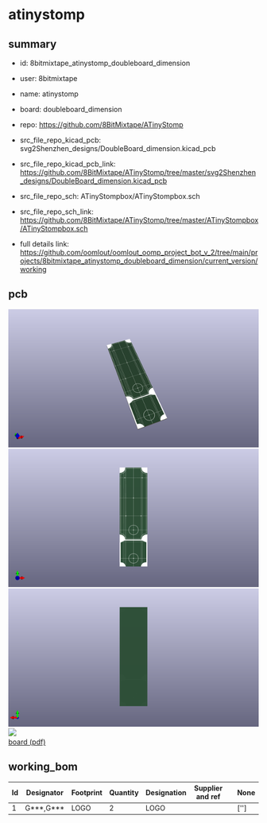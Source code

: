 # atinystomp
 
## summary 
* id: 8bitmixtape_atinystomp_doubleboard_dimension
* user: 8bitmixtape
* name: atinystomp
* board: doubleboard_dimension
* repo: https://github.com/8BitMixtape/ATinyStomp
* src_file_repo_kicad_pcb: svg2Shenzhen_designs/DoubleBoard_dimension.kicad_pcb
* src_file_repo_kicad_pcb_link: https://github.com/8BitMixtape/ATinyStomp/tree/master/svg2Shenzhen_designs/DoubleBoard_dimension.kicad_pcb


* src_file_repo_sch: ATinyStompbox/ATinyStompbox.sch
* src_file_repo_sch_link: https://github.com/8BitMixtape/ATinyStomp/tree/master/ATinyStompbox/ATinyStompbox.sch
* full details link: https://github.com/oomlout/oomlout_oomp_project_bot_v_2/tree/main/projects/8bitmixtape_atinystomp_doubleboard_dimension/current_version/working  



## pcb  
![](working_3d_600.png) 
![](working_3d_front_600.png)  
![](working_3d_back_600.png)  
![](working_600.png)  
[board (pdf)](working.pdf)  

## working_bom
| Id | Designator | Footprint | Quantity | Designation | Supplier and ref |  | None | 
| --- | --- | --- | --- | --- | --- | --- | --- | 
| 1 | G***,G*** | LOGO | 2 | LOGO |  |  | [''] | 




